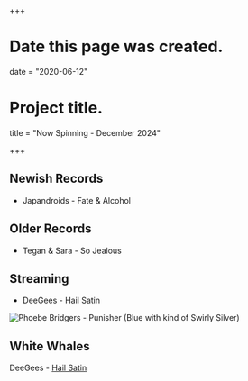 +++
# Date this page was created.
date = "2020-06-12"

# Project title.
title = "Now Spinning - December 2024"

+++

## Newish Records
* Japandroids - Fate & Alcohol


## Older Records
* Tegan & Sara - So Jealous

## Streaming
* DeeGees - Hail Satin


![Phoebe Bridgers - Punisher (Blue with kind of Swirly Silver)](/img/punisher.jpg)

## White Whales

DeeGees - [Hail Satin](https://www.discogs.com/release/19529575-Dee-Gees-2-Foo-Fighters-Hail-Satin)
